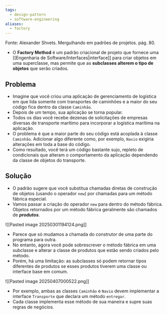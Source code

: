 ```yaml
---
tags:
  - design-pattern
  - software-engineering
aliases:
  - factory
---
```

Fonte: Alexander Shvets. Mergulhando em padrões de projetos. pág. 80.

- O **Factory Method** é um padrão criacional de projeto que fornece uma [[Engenharia de Software/Interfaces|interface]] para criar objetos em uma superclasse, mas permite que as **subclasses alterem o tipo de objetos** que serão criados.

## Problema

- Imagine que você criou uma aplicação de gerenciamento de logística em que lida somente com transportes de caminhões e a maior do seu código fica dentro da classe `Caminhão`.
- Depois de um tempo, sua aplicação se torna popular.
- Todos os dias você recebe dezenas de solicitações de empresas diversas de transporte marítimo para incorporar a logística marítima na aplicação.
- O problema é que a maior parte do seu código está acoplada à classe `Caminhão`. Adicionar algo diferente como, por exemplo, `Navio` exigiria alterações em toda a base do código.
- Como resultado, você terá um código bastante sujo, repleto de condicionais que alteram o comportamento da aplicação dependendo da classe de objetos do transporte.

## Solução

- O padrão sugere que você substitua chamadas diretas de construção de objetos (usando o operador `new`) por chamadas para um método fábrica especial.
- Vamos passar a criação do operador `new` para dentro do método fábrica. Objetos retornados por um método fábrica geralmente são chamados de ***produtos***.

![[Pasted image 20250301194124.png]]

- Parece que só mudamos a chamada do construtor de uma parte do programa para outra.
- No entanto, agora você pode sobrescrever o método fábrica em uma subclasse e alterar a classe de produtos que estão sendo criados pelo método.
- Porém, há uma limitação: as subclasses só podem retornar tipos diferentes de produtos se esses produtos tiverem uma classe ou interface base em comum.

![[Pasted image 20250407000522.png]]

- Por exemplo, ambas as classes `Caminhão` e `Navio` devem implementar a interface `Transporte` que declara um método `entregar`.
- Cada classe implementa esse método de sua maneira e supre suas regras de negócios.